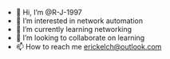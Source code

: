 - 👋 Hi, I’m @R-J-1997
- 👀 I’m interested in network automation
- 🌱 I’m currently learning networking
- 💞️ I’m looking to collaborate on learning
- 📫 How to reach me erickelch@outlook.com

<!---
R-J-1997/R-J-1997 is a ✨ special ✨ repository because its `README.md` (this file) appears on your GitHub profile.
You can click the Preview link to take a look at your changes.  https://docs.github.com/en/get-started/quickstart/hello-world  https://developer.cisco.com/learning/tracks/devnet-beginner
--->
